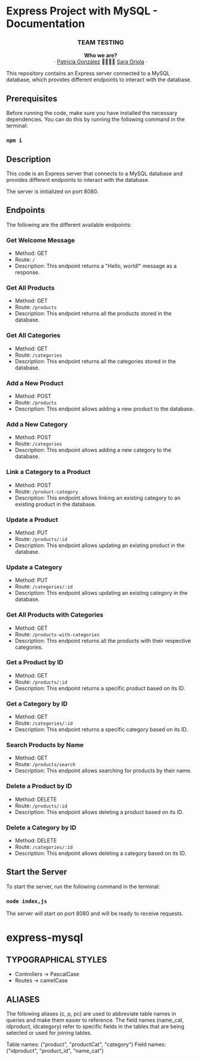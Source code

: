 # Express Project with MySQL - Documentation

<h3 align="center">TEAM TESTING</h3>

<p align="center">
  <a><strong>Who we are?</strong>
  <br />
  ·
  <a href="https://github.com/patrigarcia">Patricia González</a>
  🤜🏽🤛🏽
  <a href="https://github.com/saraoriola">Sara Oriola</a>
  ·
</p>


This repository contains an Express server connected to a MySQL database, which provides different endpoints to interact with the database.

## Prerequisites

Before running the code, make sure you have installed the necessary dependencies. You can do this by running the following command in the terminal:

### `npm i`



## Description

This code is an Express server that connects to a MySQL database and provides different endpoints to interact with the database.

The server is initialized on port 8080.

## Endpoints

The following are the different available endpoints:

### Get Welcome Message

- Method: GET
- Route: `/`
- Description: This endpoint returns a "Hello, world!" message as a response.

### Get All Products

- Method: GET
- Route: `/products`
- Description: This endpoint returns all the products stored in the database.

### Get All Categories

- Method: GET
- Route: `/categories`
- Description: This endpoint returns all the categories stored in the database.

### Add a New Product

- Method: POST
- Route: `/products`
- Description: This endpoint allows adding a new product to the database.

### Add a New Category

- Method: POST
- Route: `/categories`
- Description: This endpoint allows adding a new category to the database.

### Link a Category to a Product

- Method: POST
- Route: `/product-category`
- Description: This endpoint allows linking an existing category to an existing product in the database.

### Update a Product

- Method: PUT
- Route: `/products/:id`
- Description: This endpoint allows updating an existing product in the database.

### Update a Category

- Method: PUT
- Route: `/categories/:id`
- Description: This endpoint allows updating an existing category in the database.

### Get All Products with Categories

- Method: GET
- Route: `/products-with-categories`
- Description: This endpoint returns all the products with their respective categories.

### Get a Product by ID

- Method: GET
- Route: `/products/:id`
- Description: This endpoint returns a specific product based on its ID.

### Get a Category by ID

- Method: GET
- Route: `/categories/:id`
- Description: This endpoint returns a specific category based on its ID.

### Search Products by Name

- Method: GET
- Route: `/products/search`
- Description: This endpoint allows searching for products by their name.

### Delete a Product by ID

- Method: DELETE
- Route: `/products/:id`
- Description: This endpoint allows deleting a product based on its ID.

### Delete a Category by ID

- Method: DELETE
- Route: `/categories/:id`
- Description: This endpoint allows deleting a category based on its ID.

## Start the Server

To start the server, run the following command in the terminal:
### `node index,js`

The server will start on port 8080 and will be ready to receive requests.

# express-mysql

## TYPOGRAPHICAL STYLES

- Controllers -> PascalCase
- Routes -> camelCase

## ALIASES

The following aliases (c, p, pc) are used to abbreviate table names in queries and make them easier to reference. 
The field names (name_cat, idproduct, idcategory) refer to specific fields in the tables that are being selected or used for joining tables.

Table names: ("product", "productCat", "category")
Field names: ("idproduct", "product_id", "name_cat")







